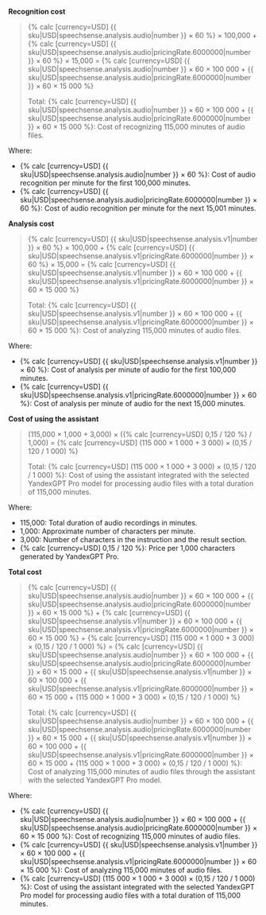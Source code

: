 **Recognition cost**

> {% calc [currency=USD] {{ sku|USD|speechsense.analysis.audio|number }} × 60 %} × 100,000 + {% calc [currency=USD] {{ sku|USD|speechsense.analysis.audio|pricingRate.6000000|number }} × 60 %} × 15,000 = {% calc [currency=USD] {{ sku|USD|speechsense.analysis.audio|number }} × 60 × 100 000 + {{ sku|USD|speechsense.analysis.audio|pricingRate.6000000|number }} × 60 × 15 000 %}
>
> Total: {% calc [currency=USD] {{ sku|USD|speechsense.analysis.audio|number }} × 60 × 100 000 + {{ sku|USD|speechsense.analysis.audio|pricingRate.6000000|number }} × 60 × 15 000 %}: Cost of recognizing 115,000 minutes of audio files.

Where:
* {% calc [currency=USD] {{ sku|USD|speechsense.analysis.audio|number }} × 60 %}: Cost of audio recognition per minute for the first 100,000 minutes.
* {% calc [currency=USD] {{ sku|USD|speechsense.analysis.audio|pricingRate.6000000|number }} × 60 %}: Cost of audio recognition per minute for the next 15,001 minutes.

**Analysis cost**

> {% calc [currency=USD] {{ sku|USD|speechsense.analysis.v1|number }} × 60 %} × 100,000 + {% calc [currency=USD] {{ sku|USD|speechsense.analysis.v1|pricingRate.6000000|number }} × 60 %} × 15,000 = {% calc [currency=USD] {{ sku|USD|speechsense.analysis.v1|number }} × 60 × 100 000 + {{ sku|USD|speechsense.analysis.v1|pricingRate.6000000|number }} × 60 × 15 000 %}
>
> Total: {% calc [currency=USD] {{ sku|USD|speechsense.analysis.v1|number }} × 60 × 100 000 + {{ sku|USD|speechsense.analysis.v1|pricingRate.6000000|number }} × 60 × 15 000 %}: Cost of analyzing 115,000 minutes of audio files.

Where:
* {% calc [currency=USD] {{ sku|USD|speechsense.analysis.v1|number }} × 60 %}: Cost of analysis per minute of audio for the first 100,000 minutes.
* {% calc [currency=USD] {{ sku|USD|speechsense.analysis.v1|pricingRate.6000000|number }} × 60 %}: Cost of analysis per minute of audio for the next 15,000 minutes.

**Cost of using the assistant**

> (115,000 × 1,000 + 3,000) × ({% calc [currency=USD] 0,15 / 120 %} / 1,000) = {% calc [currency=USD] (115 000 × 1 000 + 3 000) × (0,15 / 120 / 1 000) %}
>
> Total: {% calc [currency=USD] (115 000 × 1 000 + 3 000) × (0,15 / 120 / 1 000) %}: Cost of using the assistant integrated with the selected YandexGPT Pro model for processing audio files with a total duration of 115,000 minutes.
>

Where:
* 115,000: Total duration of audio recordings in minutes.
* 1,000: Approximate number of characters per minute.
* 3,000: Number of characters in the instruction and the result section.
* {% calc [currency=USD] 0,15 / 120 %}: Price per 1,000 characters generated by YandexGPT Pro.

**Total cost** 

> {% calc [currency=USD] {{ sku|USD|speechsense.analysis.audio|number }} × 60 × 100 000 + {{ sku|USD|speechsense.analysis.audio|pricingRate.6000000|number }} × 60 × 15 000 %} + {% calc [currency=USD] {{ sku|USD|speechsense.analysis.v1|number }} × 60 × 100 000 + {{ sku|USD|speechsense.analysis.v1|pricingRate.6000000|number }} × 60 × 15 000 %} + {% calc [currency=USD] (115 000 × 1 000 + 3 000) × (0,15 / 120 / 1 000) %} = {% calc [currency=USD] {{ sku|USD|speechsense.analysis.audio|number }} × 60 × 100 000 + {{ sku|USD|speechsense.analysis.audio|pricingRate.6000000|number }} × 60 × 15 000 + {{ sku|USD|speechsense.analysis.v1|number }} × 60 × 100 000 + {{ sku|USD|speechsense.analysis.v1|pricingRate.6000000|number }} × 60 × 15 000 + (115 000 × 1 000 + 3 000) × (0,15 / 120 / 1 000) %}
>
> Total: {% calc [currency=USD] {{ sku|USD|speechsense.analysis.audio|number }} × 60 × 100 000 + {{ sku|USD|speechsense.analysis.audio|pricingRate.6000000|number }} × 60 × 15 000 + {{ sku|USD|speechsense.analysis.v1|number }} × 60 × 100 000 + {{ sku|USD|speechsense.analysis.v1|pricingRate.6000000|number }} × 60 × 15 000 + (115 000 × 1 000 + 3 000) × (0,15 / 120 / 1 000) %}: Cost of analyzing 115,000 minutes of audio files through the assistant with the selected YandexGPT Pro model.

Where:
* {% calc [currency=USD] {{ sku|USD|speechsense.analysis.audio|number }} × 60 × 100 000 + {{ sku|USD|speechsense.analysis.audio|pricingRate.6000000|number }} × 60 × 15 000 %}: Cost of recognizing 115,000 minutes of audio files.
* {% calc [currency=USD] {{ sku|USD|speechsense.analysis.v1|number }} × 60 × 100 000 + {{ sku|USD|speechsense.analysis.v1|pricingRate.6000000|number }} × 60 × 15 000 %}: Cost of analyzing 115,000 minutes of audio files.
* {% calc [currency=USD] (115 000 × 1 000 + 3 000) × (0,15 / 120 / 1 000) %}: Cost of using the assistant integrated with the selected YandexGPT Pro model for processing audio files with a total duration of 115,000 minutes.
